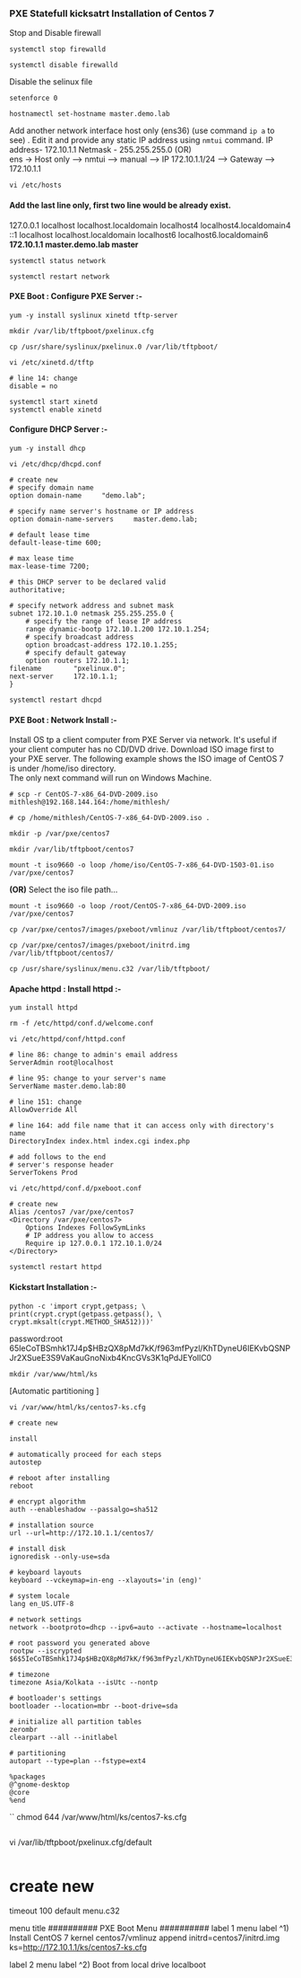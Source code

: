 ### PXE Statefull kicksatrt Installation of Centos 7
Stop and Disable firewall
```
systemctl stop firewalld
```
```
systemctl disable firewalld
```
Disable the selinux file
```
setenforce 0
```
```
hostnamectl set-hostname master.demo.lab
```
Add another network interface host only (ens36)   (use command ```ip a``` to see) . Edit it and provide any static IP address using ```nmtui``` command.
IP address- 172.10.1.1  Netmask - 255.255.255.0 (OR) <br>
ens -> Host only  --> nmtui -->  manual  --> IP 172.10.1.1/24 --> Gateway --> 172.10.1.1
```
vi /etc/hosts
```
#### Add the last line only, first two line would be already exist.
127.0.0.1   localhost localhost.localdomain localhost4 localhost4.localdomain4<br>
::1         localhost localhost.localdomain localhost6 localhost6.localdomain6<br>
<b>172.10.1.1  master.demo.lab  master</b>
```
systemctl status network
```
```
systemctl restart network
```
#### PXE Boot : Configure PXE Server :-
```
yum -y install syslinux xinetd tftp-server
```
```
mkdir /var/lib/tftpboot/pxelinux.cfg
```
```
cp /usr/share/syslinux/pxelinux.0 /var/lib/tftpboot/
```
```
vi /etc/xinetd.d/tftp
```
```
# line 14: change
disable = no
```
```
systemctl start xinetd
systemctl enable xinetd
```
#### Configure DHCP Server :-
```
yum -y install dhcp
```
```
vi /etc/dhcp/dhcpd.conf
```
```
# create new
# specify domain name
option domain-name     "demo.lab";

# specify name server's hostname or IP address
option domain-name-servers     master.demo.lab;

# default lease time
default-lease-time 600;

# max lease time
max-lease-time 7200;

# this DHCP server to be declared valid
authoritative;

# specify network address and subnet mask
subnet 172.10.1.0 netmask 255.255.255.0 {
    # specify the range of lease IP address
    range dynamic-bootp 172.10.1.200 172.10.1.254;
    # specify broadcast address
    option broadcast-address 172.10.1.255;
    # specify default gateway
    option routers 172.10.1.1;
filename        "pxelinux.0";
next-server     172.10.1.1;
}
```
```
systemctl restart dhcpd
```
#### PXE Boot : Network Install :-
Install OS tp a client computer from PXE Server via network. It's useful if your client computer has no CD/DVD drive.
Download ISO image first to your PXE server. The following example shows the ISO image of CentOS 7 is under /home/iso directory.
<br> The only next command will run on Windows Machine.
```
# scp -r CentOS-7-x86_64-DVD-2009.iso mithlesh@192.168.144.164:/home/mithlesh/
```
```
# cp /home/mithlesh/CentOS-7-x86_64-DVD-2009.iso .
```
```
mkdir -p /var/pxe/centos7
```
```
mkdir /var/lib/tftpboot/centos7
```
```
mount -t iso9660 -o loop /home/iso/CentOS-7-x86_64-DVD-1503-01.iso /var/pxe/centos7
```
<b>(OR)</b> Select the iso file path...
```
mount -t iso9660 -o loop /root/CentOS-7-x86_64-DVD-2009.iso /var/pxe/centos7
```
```
cp /var/pxe/centos7/images/pxeboot/vmlinuz /var/lib/tftpboot/centos7/
```
```
cp /var/pxe/centos7/images/pxeboot/initrd.img /var/lib/tftpboot/centos7/
```
```
cp /usr/share/syslinux/menu.c32 /var/lib/tftpboot/
```
#### Apache httpd : Install httpd :-
```
yum install httpd
```
```
rm -f /etc/httpd/conf.d/welcome.conf
```
```
vi /etc/httpd/conf/httpd.conf
```
```
# line 86: change to admin's email address
ServerAdmin root@localhost

# line 95: change to your server's name
ServerName master.demo.lab:80

# line 151: change
AllowOverride All

# line 164: add file name that it can access only with directory's name
DirectoryIndex index.html index.cgi index.php

# add follows to the end
# server's response header
ServerTokens Prod
```
```
vi /etc/httpd/conf.d/pxeboot.conf
```
```
# create new
Alias /centos7 /var/pxe/centos7
<Directory /var/pxe/centos7>
    Options Indexes FollowSymLinks
    # IP address you allow to access
    Require ip 127.0.0.1 172.10.1.0/24
</Directory>
```
```
systemctl restart httpd
```
#### Kickstart Installation :-
```
python -c 'import crypt,getpass; \
print(crypt.crypt(getpass.getpass(), \
crypt.mksalt(crypt.METHOD_SHA512)))'
```
password:root<br>
$6$5IeCoTBSmhk17J4p$HBzQX8pMd7kK/f963mfPyzl/KhTDyneU6IEKvbQSNPJr2XSueE3S9VaKauGnoNixb4KncGVs3K1qPdJEYollC0
```
mkdir /var/www/html/ks
```
[Automatic partitioning ]
```
vi /var/www/html/ks/centos7-ks.cfg
```
```
# create new

install

# automatically proceed for each steps
autostep

# reboot after installing
reboot

# encrypt algorithm
auth --enableshadow --passalgo=sha512

# installation source
url --url=http://172.10.1.1/centos7/

# install disk
ignoredisk --only-use=sda

# keyboard layouts
keyboard --vckeymap=in-eng --xlayouts='in (eng)'

# system locale
lang en_US.UTF-8

# network settings
network --bootproto=dhcp --ipv6=auto --activate --hostname=localhost

# root password you generated above
rootpw --iscrypted $6$5IeCoTBSmhk17J4p$HBzQX8pMd7kK/f963mfPyzl/KhTDyneU6IEKvbQSNPJr2XSueE3S9VaKauGnoNixb4KncGVs3K1qPdJEYollC0

# timezone
timezone Asia/Kolkata --isUtc --nontp

# bootloader's settings
bootloader --location=mbr --boot-drive=sda

# initialize all partition tables
zerombr
clearpart --all --initlabel

# partitioning
autopart --type=plan --fstype=ext4

%packages
@^gnome-desktop
@core
%end
```
``
chmod 644 /var/www/html/ks/centos7-ks.cfg
```
```
vi /var/lib/tftpboot/pxelinux.cfg/default
```
```
# create new
timeout 100
default menu.c32

menu title ########## PXE Boot Menu ##########
label 1
   menu label ^1) Install CentOS 7
   kernel centos7/vmlinuz
   append initrd=centos7/initrd.img ks=http://172.10.1.1/ks/centos7-ks.cfg

label 2
   menu label ^2) Boot from local drive
   localboot
```
